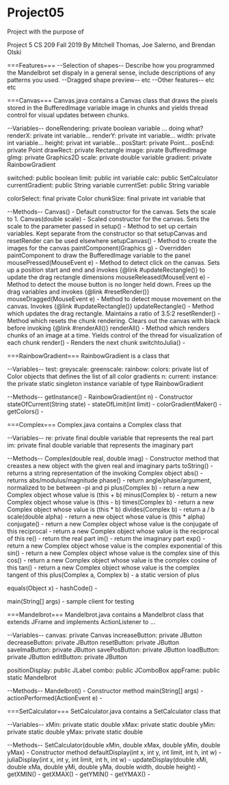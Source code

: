# Project05
Project with the purpose of 

Project 5
CS 209 Fall 2019
By Mitchell Thomas, Joe Salerno, and Brendan Olski

===Features===
--Selection of shapes--
Describe how you programmed the Mandelbrot set dispaly in a general sense, include descriptions of any patterns you used.
--Dragged shape preview--
etc
--Other features--
etc etc

===Canvas===
Canvas.java contains a Canvas class that draws the pixels stored in the BufferedImage variable image in chunks and yields thread control for visual updates between chunks.

--Variables--
doneRendering: private boolean variable ... doing what?
renderX: private int variable...
renderY: private int variable...
width: private int variable...
height: privat int variable...
posStart: private Point...
posEnd: private Point
drawRect: private Rectangle
image: pivate BufferedImage
gImg: private Graphics2D
scale: private double variable
gradient: private RainbowGradient

switched: public boolean
limit: public int variable
calc: public SetCalculator
currentGradient: public String variable
currentSet: public String variable

colorSelect: final private Color 
chunkSize: final private int variable that 

--Methods--
Canvas() - Default constructor for the canvas. Sets the scale to 1.
Canvas(double scale) - Scaled constructor for the canvas. Sets the scale to the parameter passed in
setup() - Method to set up certain variables. Kept separate from the constructor so that setupCanvas and resetRender can be used elsewhere
setupCanvas() - Method to create the images for the canvas
paintComponent(Graphics g) - Overridden paintComponent to draw the BufferedImage variable to the panel
mousePressed(MouseEvent e) - Method to detect click on the canvas. Sets up a position start and end and invokes {@link #updateRectangle()} to update the drag rectangle dimensions
mouseReleased(MouseEvent e) - Method to detect the mouse button is no longer held down. Frees up the drag variables and invokes {@link #resetRender()}
mouseDragged(MouseEvent e) - Method to detect mouse movement on the canvas. Invokes {@link #updateRectangle()}
updateRectangle() - Method which updates the drag rectangle. Maintains a ratio of 3.5:2
resetRender() - Method which resets the chunk rendering. Clears out the canvas with black before invoking {@link #renderAll()}
renderAll() - Method which renders chunks of an image at a time. Yields control of the thread for visualization of each chunk
render() - Renders the next chunk
switchtoJulia() - 

===RainbowGradient===
RainbowGradient is a class that 

--Variables--
test:
greyscale:
greenscale:
rainbow:
colors: private list of Color objects that defines the list of all color gradients
n:
current:
instance: the private static singleton instance variable of type RainbowGradient

--Methods--
getInstance() - 
RainbowGradient(int n) - Constructor
stateOfCurrent(String state) - 
stateOfLimit(int limit) - 
colorGradientMaker() - 
getColors() - 

===Complex===
Complex.java contains a Complex class that

--Variables--
re: private final double variable that represents the real part
im: private final double variable that represents the imaginary part

--Methods--
Complex(double real, double imag) - Constructor method that creastes a new object with the given real and imaginary parts
toString() - returns a string representation of the invoking Complex object
abs() - returns abs/modulus/magnitude
phase() - return angle/phase/argument, normalized to be between -pi and pi
plus(Complex b) - return a new Complex object whose value is (this + b)
minus(Complex b) - return a new Complex object whose value is (this - b)
times(Complex b) - return a new Complex object whose value is (this * b)
divides(Complex b) - return a / b
scale(double alpha) - return a new object whose value is (this * alpha)
conjugate() - return a new Complex object whose value is the conjugate of this
reciprocal - return a new Complex object whose value is the reciprocal of this
re() - return the real part
im() - return the imaginary part
exp() - return a new Complex object whose value is the complex exponential of this
sin() - return a new Complex object whose value is the complex sine of this
cos() - return a new Complex object whose value is the complex cosine of this
tan() - return a new Complex object whose value is the complex tangent of this
plus(Complex a, Complex b) - a static version of plus

equals(Object x) - 
hashCode() - 

main(String[] args) - sample client for testing

===Mandelbrot===
Mandelbrot.java contains a Mandelbrot class that extends JFrame and implements ActionListener to ...

--Variables--
canvas: private Canvas 
increaseButton: private JButton 
decreaseButton: private JButton 
resetButton: private JButton  
saveImaButton: private JButton 
savePosButton: private JButton 
loadButton: private JButton 
editButton: private JButton 

positionDisplay: public JLabel 
combo: public JComboBox 
appFrame: public static Mandelbrot 

--Methods--
Mandelbrot() - Constructor method 
main(String[] args) - 
actionPerformed(ActionEvent e) - 

===SetCalculator===
SetCalculator.java contains a SetCalculator class that 

--Variables--
xMin: private static double 
xMax: private static double 
yMin: private static double 
yMax: private static double 

--Methods--
SetCalculator(double xMin, double xMax, double yMin, double yMax) - Constructor method
defaultDisplay(int x, int y, int limit, int h, int w) - 
juliaDisplay(int x, int y, int limit, int h, int w) - 
updateDisplay(double xMi, double xMa, double yMi, double yMa, double width, double height) - 
getXMIN() - 
getXMAX() - 
getYMIN() - 
getYMAX() - 
